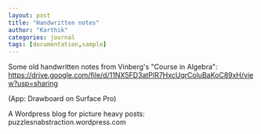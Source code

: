 ```yaml
---
layout: post
title: "Handwritten notes"
author: "Karthik"
categories: journal
tags: [documentation,sample]
---
```


Some old handwritten notes from Vinberg's "Course in Algebra": https://drive.google.com/file/d/11NX5FD3atPIR7HxcUqrColuBaKoC89xH/view?usp=sharing

(App: Drawboard on Surface Pro) 

A Wordpress blog for picture heavy posts: puzzlesnabstraction.wordpress.com
